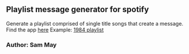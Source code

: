 ## Playlist message generator for spotify

Generate a playlist comprised of single title songs that create a message.
Find the app [here](https://www.playlistifier.app)
Example: [1984 playlist](https://open.spotify.com/playlist/7axUs8I2wNvkNmvB3cqLtZ)

### Author: Sam May
